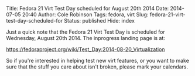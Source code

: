Title: Fedora 21 Virt Test Day scheduled for August 20th 2014
Date: 2014-07-05 20:40
Author: Cole Robinson
Tags: fedora, virt
Slug: fedora-21-virt-test-day-scheduled-for
Status: published
Hide: index

Just a quick note that the Fedora 21 Virt Test Day is scheduled for Wednesday, August 20th 2014. The inprogress landing page is at:

<https://fedoraproject.org/wiki/Test_Day:2014-08-20_Virtualization>

So if you're interested in helping test new virt features, or you want to make sure that the stuff you care about isn't broken, please mark your calendars.
